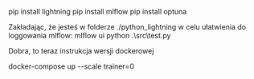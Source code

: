 pip install lightning
pip install mlflow
pip install optuna


Zakładając, że jesteś w folderze ./python_lightning w celu ułatwienia do loggowania mlflow:
mlflow ui
python .\src\test.py





Dobra, to teraz instrukcja wersji dockerowej

docker-compose up --scale trainer=0